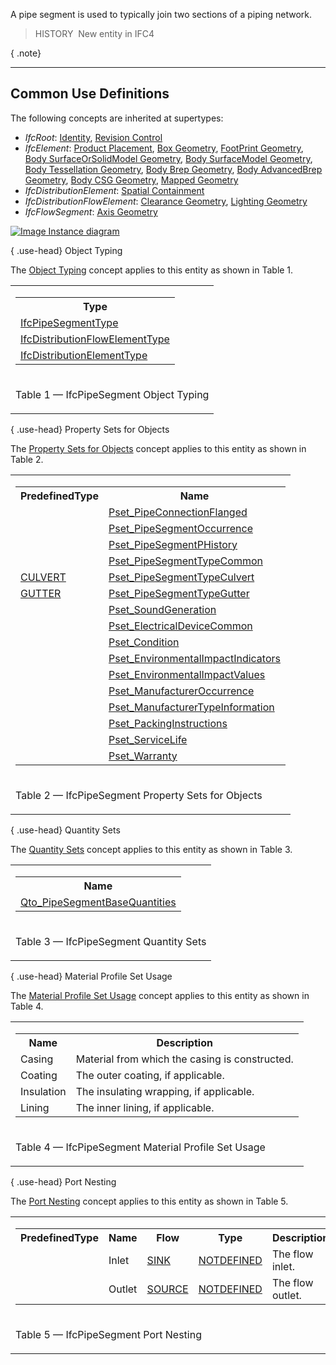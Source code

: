 A pipe segment is used to typically join two sections of a piping network.

> HISTORY&nbsp; New entity in IFC4

{ .note}
> 

___
## Common Use Definitions
The following concepts are inherited at supertypes:

* _IfcRoot_: [Identity](../../templates/identity.htm), [Revision Control](../../templates/revision-control.htm)
* _IfcElement_: [Product Placement](../../templates/product-placement.htm), [Box Geometry](../../templates/box-geometry.htm), [FootPrint Geometry](../../templates/footprint-geometry.htm), [Body SurfaceOrSolidModel Geometry](../../templates/body-surfaceorsolidmodel-geometry.htm), [Body SurfaceModel Geometry](../../templates/body-surfacemodel-geometry.htm), [Body Tessellation Geometry](../../templates/body-tessellation-geometry.htm), [Body Brep Geometry](../../templates/body-brep-geometry.htm), [Body AdvancedBrep Geometry](../../templates/body-advancedbrep-geometry.htm), [Body CSG Geometry](../../templates/body-csg-geometry.htm), [Mapped Geometry](../../templates/mapped-geometry.htm)
* _IfcDistributionElement_: [Spatial Containment](../../templates/spatial-containment.htm)
* _IfcDistributionFlowElement_: [Clearance Geometry](../../templates/clearance-geometry.htm), [Lighting Geometry](../../templates/lighting-geometry.htm)
* _IfcFlowSegment_: [Axis Geometry](../../templates/axis-geometry.htm)

[![Image](../../../img/diagram.png)&nbsp;Instance diagram](../../../annex/annex-d/common-use-definitions/ifcpipesegment.htm)

{ .use-head}
Object Typing

The [Object Typing](../../templates/object-typing.htm) concept applies to this entity as shown in Table 1.

<table>
<tr><td>
<table class="gridtable">
<tr><th><b>Type</b></th></tr>
<tr><td><a href="../../ifchvacdomain/lexical/ifcpipesegmenttype.htm">IfcPipeSegmentType</a></td></tr>
<tr><td><a href="../../ifcsharedbldgserviceelements/lexical/ifcdistributionflowelementtype.htm">IfcDistributionFlowElementType</a></td></tr>
<tr><td><a href="../../ifcproductextension/lexical/ifcdistributionelementtype.htm">IfcDistributionElementType</a></td></tr>
</table>
</td></tr>
<tr><td><p class="table">Table 1 &mdash; IfcPipeSegment Object Typing</p></td></tr></table>

  
  
{ .use-head}
Property Sets for Objects

The [Property Sets for Objects](../../templates/property-sets-for-objects.htm) concept applies to this entity as shown in Table 2.

<table>
<tr><td>
<table class="gridtable">
<tr><th><b>PredefinedType</b></th><th><b>Name</b></th></tr>
<tr><td>&nbsp;</td><td><a href="../../psd/ifchvacdomain/Pset_PipeConnectionFlanged.xml">Pset_PipeConnectionFlanged</a></td></tr>
<tr><td>&nbsp;</td><td><a href="../../psd/ifchvacdomain/Pset_PipeSegmentOccurrence.xml">Pset_PipeSegmentOccurrence</a></td></tr>
<tr><td>&nbsp;</td><td><a href="../../psd/ifchvacdomain/Pset_PipeSegmentPHistory.xml">Pset_PipeSegmentPHistory</a></td></tr>
<tr><td>&nbsp;</td><td><a href="../../psd/ifchvacdomain/Pset_PipeSegmentTypeCommon.xml">Pset_PipeSegmentTypeCommon</a></td></tr>
<tr><td><a href="../../ifchvacdomain/lexical/ifcpipesegmenttypeenum.htm">CULVERT</a></td><td><a href="../../psd/ifchvacdomain/Pset_PipeSegmentTypeCulvert.xml">Pset_PipeSegmentTypeCulvert</a></td></tr>
<tr><td><a href="../../ifchvacdomain/lexical/ifcpipesegmenttypeenum.htm">GUTTER</a></td><td><a href="../../psd/ifchvacdomain/Pset_PipeSegmentTypeGutter.xml">Pset_PipeSegmentTypeGutter</a></td></tr>
<tr><td>&nbsp;</td><td><a href="../../psd/ifcsharedbldgserviceelements/Pset_SoundGeneration.xml">Pset_SoundGeneration</a></td></tr>
<tr><td>&nbsp;</td><td><a href="../../psd/ifcelectricaldomain/Pset_ElectricalDeviceCommon.xml">Pset_ElectricalDeviceCommon</a></td></tr>
<tr><td>&nbsp;</td><td><a href="../../psd/ifcsharedfacilitieselements/Pset_Condition.xml">Pset_Condition</a></td></tr>
<tr><td>&nbsp;</td><td><a href="../../psd/ifcproductextension/Pset_EnvironmentalImpactIndicators.xml">Pset_EnvironmentalImpactIndicators</a></td></tr>
<tr><td>&nbsp;</td><td><a href="../../psd/ifcproductextension/Pset_EnvironmentalImpactValues.xml">Pset_EnvironmentalImpactValues</a></td></tr>
<tr><td>&nbsp;</td><td><a href="../../psd/ifcsharedfacilitieselements/Pset_ManufacturerOccurrence.xml">Pset_ManufacturerOccurrence</a></td></tr>
<tr><td>&nbsp;</td><td><a href="../../psd/ifcsharedfacilitieselements/Pset_ManufacturerTypeInformation.xml">Pset_ManufacturerTypeInformation</a></td></tr>
<tr><td>&nbsp;</td><td><a href="../../psd/ifcsharedmgmtelements/Pset_PackingInstructions.xml">Pset_PackingInstructions</a></td></tr>
<tr><td>&nbsp;</td><td><a href="../../psd/ifcsharedfacilitieselements/Pset_ServiceLife.xml">Pset_ServiceLife</a></td></tr>
<tr><td>&nbsp;</td><td><a href="../../psd/ifcsharedfacilitieselements/Pset_Warranty.xml">Pset_Warranty</a></td></tr>
</table>
</td></tr>
<tr><td><p class="table">Table 2 &mdash; IfcPipeSegment Property Sets for Objects</p></td></tr></table>

  
  
{ .use-head}
Quantity Sets

The [Quantity Sets](../../templates/quantity-sets.htm) concept applies to this entity as shown in Table 3.

<table>
<tr><td>
<table class="gridtable">
<tr><th><b>Name</b></th></tr>
<tr><td><a href="../../qto/ifchvacdomain/Qto_PipeSegmentBaseQuantities.xml">Qto_PipeSegmentBaseQuantities</a></td></tr>
</table>
</td></tr>
<tr><td><p class="table">Table 3 &mdash; IfcPipeSegment Quantity Sets</p></td></tr></table>

  
  
{ .use-head}
Material Profile Set Usage

The [Material Profile Set Usage](../../templates/material-profile-set-usage.htm) concept applies to this entity as shown in Table 4.

<table>
<tr><td>
<table class="gridtable">
<tr><th><b>Name</b></th><th><b>Description</b></th></tr>
<tr><td>Casing</td><td>Material from which the casing is constructed.</td></tr>
<tr><td>Coating</td><td>The outer coating, if applicable.</td></tr>
<tr><td>Insulation</td><td>The insulating wrapping, if applicable.</td></tr>
<tr><td>Lining</td><td>The inner lining, if applicable.</td></tr>
</table>
</td></tr>
<tr><td><p class="table">Table 4 &mdash; IfcPipeSegment Material Profile Set Usage</p></td></tr></table>

  
  
{ .use-head}
Port Nesting

The [Port Nesting](../../templates/port-nesting.htm) concept applies to this entity as shown in Table 5.

<table>
<tr><td>
<table class="gridtable">
<tr><th><b>PredefinedType</b></th><th><b>Name</b></th><th><b>Flow</b></th><th><b>Type</b></th><th><b>Description</b></th></tr>
<tr><td>&nbsp;</td><td>Inlet</td><td><a href="../../ifcsharedbldgserviceelements/lexical/ifcflowdirectionenum.htm">SINK</a></td><td><a href="../../ifcsharedbldgserviceelements/lexical/ifcdistributionsystemenum.htm">NOTDEFINED</a></td><td>The flow inlet.</td></tr>
<tr><td>&nbsp;</td><td>Outlet</td><td><a href="../../ifcsharedbldgserviceelements/lexical/ifcflowdirectionenum.htm">SOURCE</a></td><td><a href="../../ifcsharedbldgserviceelements/lexical/ifcdistributionsystemenum.htm">NOTDEFINED</a></td><td>The flow outlet.</td></tr>
</table>
</td></tr>
<tr><td><p class="table">Table 5 &mdash; IfcPipeSegment Port Nesting</p></td></tr></table>